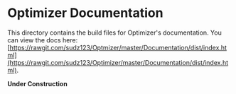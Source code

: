 Optimizer Documentation
====

This directory contains the build files for Optimizer's documentation.  You can
view the docs here:  [https://rawgit.com/sudz123/Optmizer/master/Documentation/dist/index.html](https://rawgit.com/sudz123/Optimizer/master/Documentation/dist/index.html).

**Under Construction**

